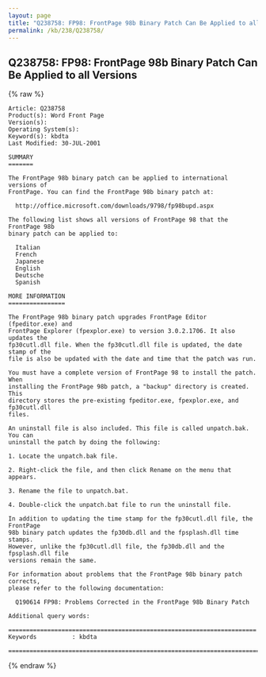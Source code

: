 ```yaml
---
layout: page
title: "Q238758: FP98: FrontPage 98b Binary Patch Can Be Applied to all Versions"
permalink: /kb/238/Q238758/
---
```


## Q238758: FP98: FrontPage 98b Binary Patch Can Be Applied to all Versions

{% raw %}

	Article: Q238758
	Product(s): Word Front Page
	Version(s): 
	Operating System(s): 
	Keyword(s): kbdta
	Last Modified: 30-JUL-2001
	
	SUMMARY
	=======
	
	The FrontPage 98b binary patch can be applied to international versions of
	FrontPage. You can find the FrontPage 98b binary patch at:
	
	  http://office.microsoft.com/downloads/9798/fp98bupd.aspx
	
	The following list shows all versions of FrontPage 98 that the FrontPage 98b
	binary patch can be applied to:
	
	  Italian
	  French
	  Japanese
	  English
	  Deutsche
	  Spanish
	
	MORE INFORMATION
	================
	
	The FrontPage 98b binary patch upgrades FrontPage Editor (fpeditor.exe) and
	FrontPage Explorer (fpexplor.exe) to version 3.0.2.1706. It also updates the
	fp30cutl.dll file. When the fp30cutl.dll file is updated, the date stamp of the
	file is also be updated with the date and time that the patch was run.
	
	You must have a complete version of FrontPage 98 to install the patch. When
	installing the FrontPage 98b patch, a "backup" directory is created. This
	directory stores the pre-existing fpeditor.exe, fpexplor.exe, and fp30cutl.dll
	files.
	
	An uninstall file is also included. This file is called unpatch.bak. You can
	uninstall the patch by doing the following:
	
	1. Locate the unpatch.bak file.
	
	2. Right-click the file, and then click Rename on the menu that appears.
	
	3. Rename the file to unpatch.bat.
	
	4. Double-click the unpatch.bat file to run the uninstall file.
	
	In addition to updating the time stamp for the fp30cutl.dll file, the FrontPage
	98b binary patch updates the fp30db.dll and the fpsplash.dll time stamps.
	However, unlike the fp30cutl.dll file, the fp30db.dll and the fpsplash.dll file
	versions remain the same.
	
	For information about problems that the FrontPage 98b binary patch corrects,
	please refer to the following documentation:
	
	  Q190614 FP98: Problems Corrected in the FrontPage 98b Binary Patch
	
	Additional query words:
	
	======================================================================
	Keywords          : kbdta 
	
	=============================================================================
	

{% endraw %}
